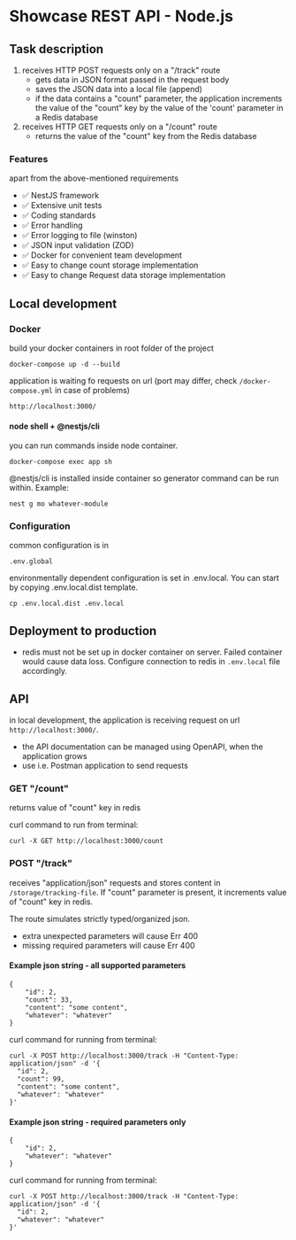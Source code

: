 # Showcase REST API - Node.js

## Task description

1. receives HTTP POST requests only on a "/track" route
    - gets data in JSON format passed in the request body
    - saves the JSON data into a local file (append)
    - if the data contains a "count" parameter, the application increments the value of the "count" key by the value of the 'count' parameter in a Redis database
2. receives HTTP GET requests only on a "/count" route
    - returns the value of the "count" key from the Redis database

### Features

apart from the above-mentioned requirements

- ✅ NestJS framework
- ✅ Extensive unit tests
- ✅ Coding standards
- ✅ Error handling
- ✅ Error logging to file (winston)
- ✅ JSON input validation (ZOD)
- ✅ Docker for convenient team development
- ✅ Easy to change count storage implementation
- ✅ Easy to change Request data storage implementation

## Local development

### Docker

build your docker containers in root folder of the project

```
docker-compose up -d --build
```

application is waiting fo requests on url (port may differ, check `/docker-compose.yml` in case of problems)

```
http://localhost:3000/
```

#### node shell + @nestjs/cli

you can run commands inside node container.

```
docker-compose exec app sh
```

@nestjs/cli is installed inside container so generator command can be run within. Example:

```
nest g mo whatever-module
```

### Configuration

common configuration is in 

    .env.global

environmentally dependent configuration is set in .env.local. You can start by copying .env.local.dist template. 

```
cp .env.local.dist .env.local
```

## Deployment to production

- redis must not be set up in docker container on server. Failed container would cause data loss. Configure connection
  to redis in `.env.local` file accordingly.

## API

in local development, the application is receiving request on url `http://localhost:3000/`.

- the API documentation can be managed using OpenAPI, when the application grows
- use i.e. Postman application to send requests

### GET "/count"

returns value of "count" key in redis

curl command to run from terminal: 

```
curl -X GET http://localhost:3000/count
```

### POST "/track"

receives "application/json" requests and stores content in `/storage/tracking-file`.
If "count" parameter is present, it increments value of "count" key in redis.

The route simulates strictly typed/organized json.

- extra unexpected parameters will cause Err 400
- missing required parameters will cause Err 400

#### Example json string - all supported parameters

```
{
    "id": 2,
    "count": 33,
    "content": "some content",
    "whatever": "whatever"
}
```

curl command for running from terminal:

```
curl -X POST http://localhost:3000/track -H "Content-Type: application/json" -d '{
  "id": 2,
  "count": 99,
  "content": "some content",
  "whatever": "whatever"
}'
```

#### Example json string - required parameters only

```
{
    "id": 2,
    "whatever": "whatever"
}
```

curl command for running from terminal:

```
curl -X POST http://localhost:3000/track -H "Content-Type: application/json" -d '{
  "id": 2,
  "whatever": "whatever"
}'
```